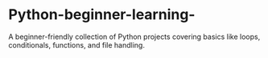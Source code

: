 # Python-beginner-learning-
A beginner-friendly collection of Python projects covering basics like loops, conditionals, functions, and file handling. 
